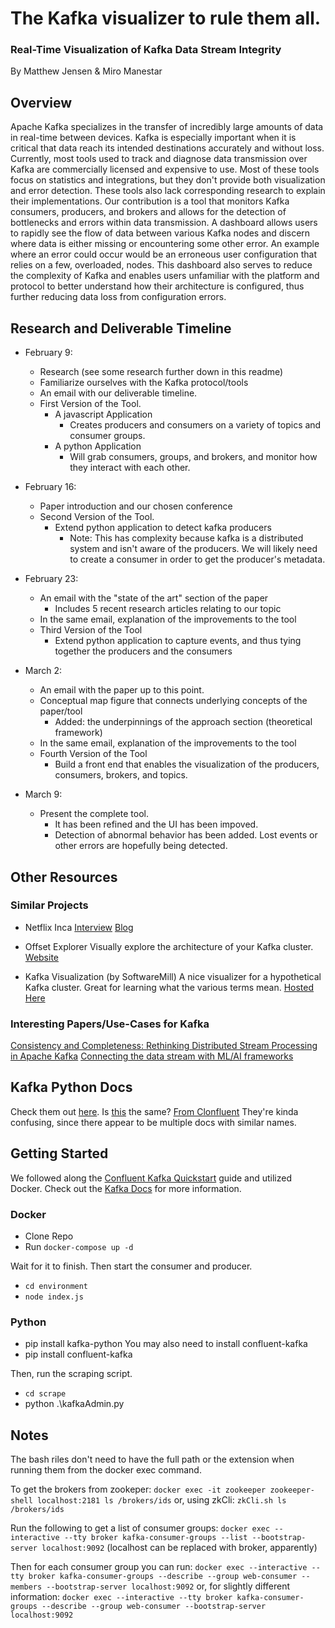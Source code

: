 # The Kafka visualizer to rule them all.

### Real-Time Visualization of Kafka Data Stream Integrity
By Matthew Jensen & Miro Manestar

## Overview
Apache Kafka specializes in the transfer of incredibly large amounts of data in real-time between devices. Kafka is especially important when it is critical that data reach its intended destinations accurately and without loss. Currently, most tools used to track and diagnose data transmission over Kafka are commercially licensed and expensive to use. Most of these tools focus on statistics and integrations, but they don't provide both visualization and error detection. These tools also lack corresponding research to explain their implementations. Our contribution is a tool that monitors Kafka consumers, producers, and brokers and allows for the detection of bottlenecks and errors within data transmission. A dashboard allows users to rapidly see the flow of data between various Kafka nodes and discern where data is either missing or encountering some other error. An example where an error could occur would be an erroneous user configuration that relies on a few, overloaded, nodes. This dashboard also serves to reduce the complexity of Kafka and enables users unfamiliar with the platform and protocol to better understand how their architecture is configured, thus further reducing data loss from configuration errors.

## Research and Deliverable Timeline
- February 9: 
    - Research (see some research further down in this readme)
    - Familiarize ourselves with the Kafka protocol/tools
    - An email with our deliverable timeline.
    - First Version of the Tool. 
        - A javascript Application
            - Creates producers and consumers on a variety of topics and consumer groups.
        - A python Application
            - Will grab consumers, groups, and brokers, and monitor how they interact with each other.

- February 16:
    - Paper introduction and our chosen conference
    - Second Version of the Tool. 
        - Extend python application to detect kafka producers
            - Note: This has complexity because kafka is a distributed system and isn't aware of the producers. We will likely need to create a consumer in order to get the producer's metadata.

- February 23:
    - An email with the "state of the art" section of the paper
        - Includes 5 recent research articles relating to our topic
    - In the same email, explanation of the improvements to the tool
    - Third Version of the Tool
        - Extend python application to capture events, and thus tying together the producers and the consumers

- March 2:
    - An email with the paper up to this point.
    - Conceptual map figure that connects underlying concepts of the paper/tool 
        - Added: the underpinnings of the approach section (theoretical framework)
    - In the same email, explanation of the improvements to the tool
    - Fourth Version of the Tool
        - Build a front end that enables the visualization of the producers, consumers, brokers, and topics.
        
- March 9: 
    - Present the complete tool.
        - It has been refined and the UI has been impoved. 
        - Detection of abnormal behavior has been added. Lost events or other errors are hopefully being detected.

## Other Resources
### Similar Projects
 - Netflix Inca
[Interview](https://www.infoq.com/presentations/netflix-streaming-data-infrastructure/)
[Blog](https://netflixtechblog.medium.com/inca-message-tracing-and-loss-detection-for-streaming-data-netflix-de4836fc38c9)

 - Offset Explorer
 Visually explore the architecture of your Kafka cluster.
 [Website](https://kafkatool.com/index.html)

 - Kafka Visualization (by SoftwareMill)
A nice visualizer for a hypothetical Kafka cluster. Great for learning what the various terms mean.
[Hosted Here](https://softwaremill.com/kafka-visualisation/)

### Interesting Papers/Use-Cases for Kafka
[Consistency and Completeness: Rethinking Distributed Stream Processing in Apache Kafka](https://dl.acm.org/doi/10.1145/3448016.3457556)
[Connecting the data stream with ML/AI frameworks](https://www.sciencedirect.com/science/article/pii/S0167739X21002995)


## Kafka Python Docs
Check them out [here](https://kafka-python.readthedocs.io/en/master/index.html).
Is [this](https://github.com/dpkp/kafka-python) the same? 
[From Clonfluent](https://docs.confluent.io/platform/current/clients/confluent-kafka-python/html/index.html#pythonclient-configuration)
They're kinda confusing, since there appear to be multiple docs with similar names. 


## Getting Started
We followed along the [Confluent Kafka Quickstart](https://developer.confluent.io/quickstart/kafka-docker/) guide  and utilized Docker.
Check out the [Kafka Docs](https://kafka.apache.org/documentation/#gettingStarted) for more information.
### Docker
 - Clone Repo
 - Run ```docker-compose up -d```
 
 Wait for it to finish. Then start the consumer and producer.
  - ```cd environment```
  - ```node index.js```

### Python
 - pip install kafka-python
You may also need to install confluent-kafka
 - pip install confluent-kafka

Then, run the scraping script.
 - ```cd scrape```
 - python .\kafkaAdmin.py

## Notes
The bash riles don't need to have the full path or the extension when running them from the docker exec command.

To get the brokers from zookeper:
```docker exec -it zookeeper zookeeper-shell localhost:2181 ls /brokers/ids```
or, using zkCli:
```zkCli.sh ls /brokers/ids```

Run the following to get a list of consumer groups:
```docker exec --interactive --tty broker kafka-consumer-groups --list --bootstrap-server localhost:9092``` (localhost can be replaced with broker, apparently)

Then for each consumer group you can run:
```docker exec --interactive --tty broker kafka-consumer-groups --describe --group web-consumer --members --bootstrap-server localhost:9092```
or, for slightly different information:
```docker exec --interactive --tty broker kafka-consumer-groups --describe --group web-consumer --bootstrap-server localhost:9092```

